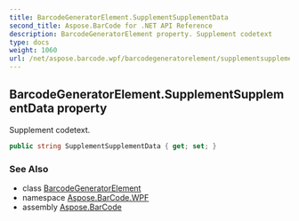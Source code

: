 ```yaml
---
title: BarcodeGeneratorElement.SupplementSupplementData
second_title: Aspose.BarCode for .NET API Reference
description: BarcodeGeneratorElement property. Supplement codetext
type: docs
weight: 1060
url: /net/aspose.barcode.wpf/barcodegeneratorelement/supplementsupplementdata/
---
```

## BarcodeGeneratorElement.SupplementSupplementData property

Supplement codetext.

```csharp
public string SupplementSupplementData { get; set; }
```

### See Also

* class [BarcodeGeneratorElement](../)
* namespace [Aspose.BarCode.WPF](../../barcodegeneratorelement/)
* assembly [Aspose.BarCode](../../../)


